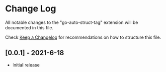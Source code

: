 # Change Log

All notable changes to the "go-auto-struct-tag" extension will be documented in this file.

Check [Keep a Changelog](http://keepachangelog.com/) for recommendations on how to structure this file.


## [0.0.1] - 2021-6-18
- Initial release